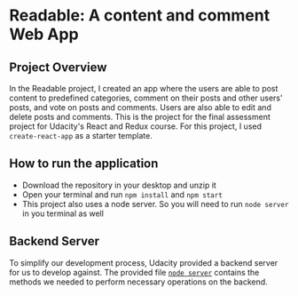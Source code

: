 # Readable: A content and comment Web App

## Project Overview
In the Readable project, I created an app where the users are able to post content to predefined categories, comment on their posts and other users' posts, and vote on posts and comments. Users are also able to edit and delete posts and comments.
This is the project for the final assessment project for Udacity's React and Redux course. For this project, I used `create-react-app` as a starter template.

## How to run the application
- Download the repository in your desktop and unzip it
- Open your terminal and run `npm install` and `npm start`
- This project also uses a node server. So you will need to run `node server` in you terminal as well

## Backend Server

To simplify our development process, Udacity provided a backend server for us to develop against. The provided file [`node server`](https://github.com/udacity/reactnd-project-readable-starter)  contains the methods we needed to perform necessary operations on the backend.
